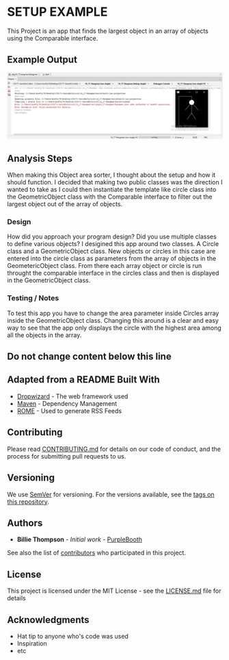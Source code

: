 # SETUP EXAMPLE

This Project is an app that finds the largest object in an array of objects using the Comparable interface.

## Example Output


![Sample Output](README.JPG)

## Analysis Steps

When making this Object area sorter, I thought about the setup and how it should function. I decided that making two public classes was the direction I wanted to take as I could then instantiate the template like circle class into the GeometricObject class with the Comparable interface to filter out the largest object out of the array of objects.

### Design

How did you approach your program design? Did you use multiple classes to define various objects?
I desigined this app around two classes. A Circle class and a GeometricObject class. New objects or circles in this case are entered into the circle class as parameters from the array of objects in the GeometericObject class. From there each array object or circle is run throught the comparable interface in the circles class and then is displayed in the GeometricObject class.

### Testing / Notes

To test this app you have to change the area parameter inside Circles array inside the GeometricObject class. Changing this around is a clear and easy way to see that the app only displays the circle with the highest area among all the objects in the array.

## Do not change content below this line
## Adapted from a README Built With

* [Dropwizard](http://www.dropwizard.io/1.0.2/docs/) - The web framework used
* [Maven](https://maven.apache.org/) - Dependency Management
* [ROME](https://rometools.github.io/rome/) - Used to generate RSS Feeds

## Contributing

Please read [CONTRIBUTING.md](https://gist.github.com/PurpleBooth/b24679402957c63ec426) for details on our code of conduct, and the process for submitting pull requests to us.

## Versioning

We use [SemVer](http://semver.org/) for versioning. For the versions available, see the [tags on this repository](https://github.com/your/project/tags). 

## Authors

* **Billie Thompson** - *Initial work* - [PurpleBooth](https://github.com/PurpleBooth)

See also the list of [contributors](https://github.com/your/project/contributors) who participated in this project.

## License

This project is licensed under the MIT License - see the [LICENSE.md](LICENSE.md) file for details

## Acknowledgments

* Hat tip to anyone who's code was used
* Inspiration
* etc
